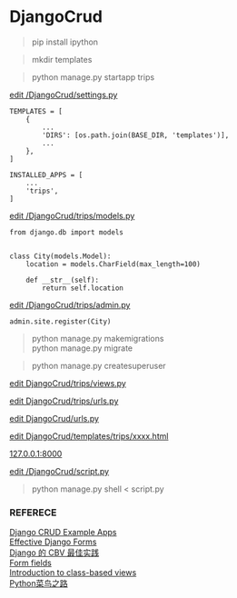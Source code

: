 # DjangoCrud

> pip install ipython

> mkdir templates

> python manage.py startapp trips

<a href="https://github.com/mingburnu/DjangoCrud/blob/master/DjangoCrud/settings.py">edit /DjangoCrud/settings.py</a>

    TEMPLATES = [
        {
            ...
            'DIRS': [os.path.join(BASE_DIR, 'templates')],
            ...
        },
    ]

    INSTALLED_APPS = [
        ...
        'trips',
    ] 



<a href="https://github.com/mingburnu/DjangoCrud/blob/master/trips/models.py">edit /DjangoCrud/trips/models.py</a>

    from django.db import models


    class City(models.Model):
        location = models.CharField(max_length=100)

        def __str__(self):
            return self.location


<a href="https://github.com/mingburnu/DjangoCrud/blob/master/trips/admin.py">edit /DjangoCrud/trips/admin.py</a>
   
    admin.site.register(City)


> python manage.py makemigrations<br>
> python manage.py migrate<br>

> python manage.py createsuperuser

<a href="https://github.com/mingburnu/DjangoCrud/blob/master/trips/views.py">edit DjangoCrud/trips/views.py</a>

<a href="https://github.com/mingburnu/DjangoCrud/blob/master/trips/urls.py">edit DjangoCrud/trips/urls.py</a>

<a href="https://github.com/mingburnu/DjangoCrud/blob/master/DjangoCrud/urls.py">edit DjangoCrud/urls.py</a>

<a href="https://github.com/mingburnu/DjangoCrud/tree/master/templates">edit DjangoCrud/templates/trips/xxxx.html</a>

<a href="http://127.0.0.1:8000">127.0.0.1:8000</a><br>

<a href="https://github.com/mingburnu/DjangoCrud/blob/master/DjangoCrud/script.py">edit /DjangoCrud/script.py</a>
> python manage.py shell < script.py

### REFERECE
<a href="https://github.com/rayed/django_crud">Django CRUD Example Apps</a><br>
<a href="http://www.effectivedjango.com/forms.html">Effective Django Forms</a><br>
<a href="http://www.atjiang.com/2scoopsdjango1.8-10-best-practices-for-CBV/">Django 的 CBV 最佳实践</a><br>
<a href="https://docs.djangoproject.com/en/dev/ref/forms/fields/">Form fields</a><br>
<a href="https://docs.djangoproject.com/en/1.11/topics/class-based-views/intro/">Introduction to class-based views</a><br>
<a href="http://www.cnblogs.com/jishuweiwang/p/6362859.html">Python菜鸟之路</a><br>
